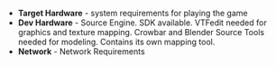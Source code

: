 - **Target Hardware** - system requirements for playing the game
- **Dev Hardware** - Source Engine. SDK available. VTFedit needed for graphics and texture mapping. Crowbar and Blender Source Tools needed for modeling. Contains its own mapping tool.
- **Network** - Network Requirements
